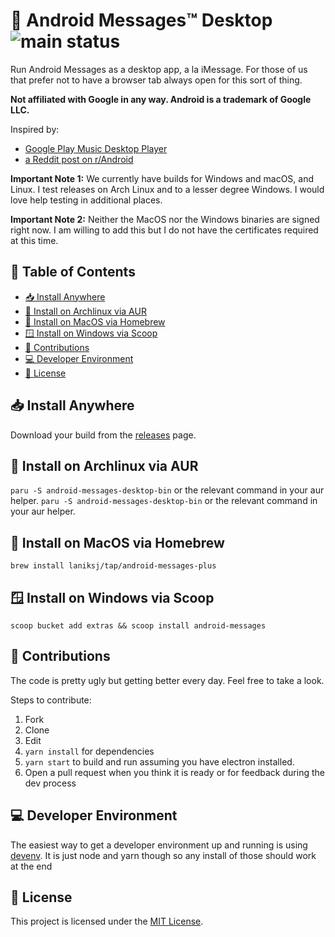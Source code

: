 # 💬 Android Messages™ Desktop ![main status](https://github.com/LanikSJ/android-messages-desktop/actions/workflows/main.yml/badge.svg)

Run Android Messages as a desktop app, a la iMessage. For those of us that prefer not to have a browser tab always open for this sort of thing.

**Not affiliated with Google in any way. Android is a trademark of Google LLC.**

Inspired by:

- [Google Play Music Desktop Player](https://github.com/MarshallOfSound/Google-Play-Music-Desktop-Player-UNOFFICIAL-)
- [a Reddit post on r/Android](https://www.reddit.com/r/Android/comments/8shv6q/web_messages/e106a8r/)

**Important Note 1:** We currently have builds for Windows and macOS, and Linux. I test releases on Arch Linux and to a lesser degree Windows. I would love help testing in additional places.

**Important Note 2:** Neither the MacOS nor the Windows binaries are signed right now. I am willing to add this but I do not have the certificates required at this time.

## 📑 Table of Contents

- [📥 Install Anywhere](#-install-anywhere)
- [🐧 Install on Archlinux via AUR](#-install-on-archlinux-via-aur)
- [🍏 Install on MacOS via Homebrew](#-install-on-macos-via-homebrew)
- [🪟 Install on Windows via Scoop](#-install-on-windows-via-scoop)
- [🤝 Contributions](#-contributions)
- [💻 Developer Environment](#-developer-environment)
- [📄 License](#-license)

## 📥 Install Anywhere

Download your build from the [releases](https://github.com/LanikSJ/android-messages-desktop/releases/latest) page.

## 🐧 Install on Archlinux via AUR

`paru -S android-messages-desktop-bin` or the relevant command in your aur helper.
`paru -S android-messages-desktop-bin` or the relevant command in your aur helper.

## 🍏 Install on MacOS via Homebrew

`brew install laniksj/tap/android-messages-plus`

## 🪟 Install on Windows via Scoop

`scoop bucket add extras && scoop install android-messages`

## 🤝 Contributions

The code is pretty ugly but getting better every day. Feel free to take a look.

Steps to contribute:

1. Fork
2. Clone
3. Edit
4. `yarn install` for dependencies
5. `yarn start` to build and run assuming you have electron installed.
6. Open a pull request when you think it is ready or for feedback during the dev process

## 💻 Developer Environment

The easiest way to get a developer environment up and running is using [devenv](https://devenv.sh).
It is just node and yarn though so any install of those should work at the end

## 📄 License

This project is licensed under the [MIT License](https://opensource.org/licenses/MIT).
